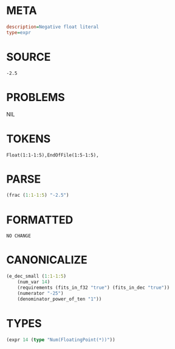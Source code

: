 # META
~~~ini
description=Negative float literal
type=expr
~~~
# SOURCE
~~~roc
-2.5
~~~
# PROBLEMS
NIL
# TOKENS
~~~zig
Float(1:1-1:5),EndOfFile(1:5-1:5),
~~~
# PARSE
~~~clojure
(frac (1:1-1:5) "-2.5")
~~~
# FORMATTED
~~~roc
NO CHANGE
~~~
# CANONICALIZE
~~~clojure
(e_dec_small (1:1-1:5)
	(num_var 14)
	(requirements (fits_in_f32 "true") (fits_in_dec "true"))
	(numerator "-25")
	(denominator_power_of_ten "1"))
~~~
# TYPES
~~~clojure
(expr 14 (type "Num(FloatingPoint(*))"))
~~~
